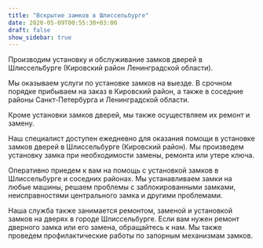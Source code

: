 ```yaml
---
title: "Вскрытие замков в Шлиссельбурге"
date: 2020-05-09T00:55:30+03:00
draft: false
show_sidebar: true
---
```


Производим установку и обслуживание замков дверей в Шлиссельбурге (Кировский район Ленинградской области). 

Мы оказываем услуги по установке замков на выезде. В срочном порядке прибываем на заказ в Кировский район, а также в соседние районы Санкт-Петербурга и Ленинградской области.

Кроме установки замков дверей, мы также осуществляем их ремонт и замену. 

Наш специалист доступен ежедневно для оказания помощи в установке замков дверей в Шлиссельбурге (Кировский район). Мы произведем установку замка при необходимости замены, ремонта или утере ключа.

Оперативно приедем к вам на помощь с установкой замков в Шлиссельбурге и соседних районах. Мы устанавливаем замки на любые машины, решаем проблемы с заблокированными замками, неисправностями центрального замка и другими проблемами.

Наша служба также занимается ремонтом, заменой и установкой замков на дверях в городе Шлиссельбурге. Если вам нужен ремонт дверного замка или его замена, обращайтесь к нам. Мы также проведем профилактические работы по запорным механизмам замков.